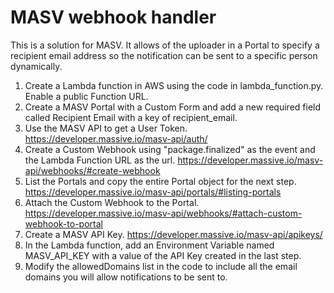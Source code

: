 # MASV webhook handler
This is a solution for MASV. It allows of the uploader in a Portal to specify a recipient email address so the notification can be sent to a specific person dynamically.

1. Create a Lambda function in AWS using the code in lambda_function.py. Enable a public Function URL.
2. Create a MASV Portal with a Custom Form and add a new required field called Recipient Email with a key of recipient_email.
3. Use the MASV API to get a User Token. https://developer.massive.io/masv-api/auth/
4. Create a Custom Webhook using "package.finalized" as the event and the Lambda Function URL as the url. https://developer.massive.io/masv-api/webhooks/#create-webhook
5. List the Portals and copy the entire Portal object for the next step. https://developer.massive.io/masv-api/portals/#listing-portals
6. Attach the Custom Webhook to the Portal. https://developer.massive.io/masv-api/webhooks/#attach-custom-webhook-to-portal
7. Create a MASV API Key. https://developer.massive.io/masv-api/apikeys/
8. In the Lambda function, add an Environment Variable named MASV_API_KEY with a value of the API Key created in the last step.
9. Modify the allowedDomains list in the code to include all the email domains you will allow notifications to be sent to.